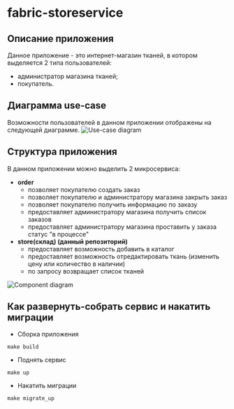# fabric-storeservice

## Описание приложения
Данное приложение - это интернет-магазин тканей, в котором выделяется 2 типа пользователей:
* администратор магазина тканей;
* покупатель.

## Диаграмма use-case
Возможности пользователей в данном приложении отображены на следующей диаграмме.
![Use-case diagram](/fabric-orderservice/diagrams/use_case.png)

## Структура приложения
В данном приложении можно выделить 2 микросервиса:
* **order**
    - позволяет покупателю создать заказ
    - позволяет покупателю и администратору магазина закрыть заказ
    - позволяет покупателю получить информацию по заказу
    - предоставляет администратору магазина получить список заказов
    - предоставляет администратору магазина проставить у заказа статус "в процессе"
* **store(склад) (данный репозиторий)**
    - предоставляет возможность добавить в каталог
    - предоставляет возможность отредактировать ткань (изменить цену или количество в наличии)
    - по запросу возвращает список тканей

![Component diagram](/fabric-orderservice/diagrams/component_diagram.png)

## Как развернуть-собрать сервис и накатить миграции

* Сборка приложения
```
make build
```
* Поднять сервис
```
make up
```
* Накатить миграции
```
make migrate_up
```